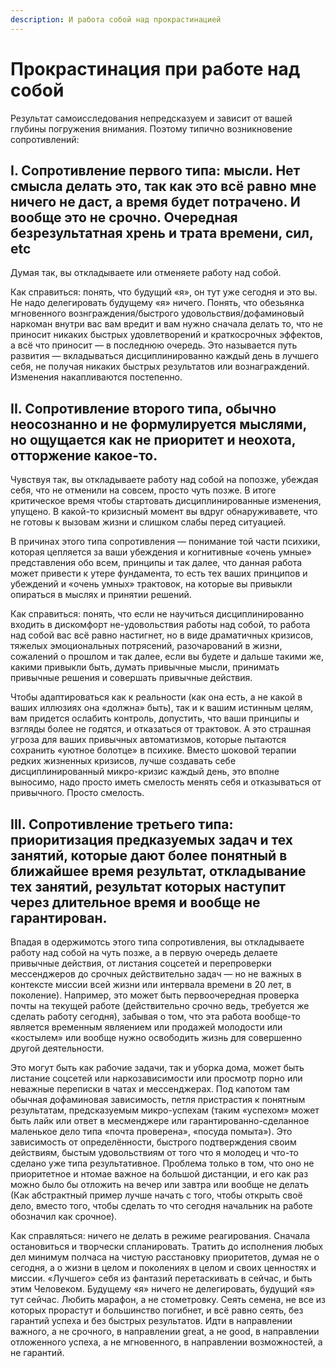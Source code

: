 ```yaml
---
description: И работа собой над прокрастинацией
---
```


# Прокрастинация при работе над собой

Результат самоисследования непредсказуем и зависит от вашей глубины погружения внимания. Поэтому типично возникновение сопротивлений:



## **I. Сопротивление первого типа**: мысли. Нет смысла делать это, так как это всё равно мне ничего не даст, а время будет потрачено. И вообще это не срочно. Очередная безрезультатная хрень и трата времени, сил, etc&#x20;

Думая так, вы откладываете или отменяете работу над собой.

Как справиться: понять, что будущий «я», он тут уже сегодня и это вы. Не надо делегировать будущему «я» ничего. Понять, что обезьянка мгновенного вознграждения/быстрого удовольствия/дофаминовый наркоман внутри вас вам вредит и вам нужно сначала делать то, что не приносит никаких быстрых удовлетворений и краткосрочных эффектов, а всё что приносит — в последнюю очередь. Это называется путь развития — вкладываться дисциплинированно каждый день в лучшего себя, не получая никаких быстрых результатов или вознаграждений. Изменения накапливаются постепенно.

## **II. Сопротивление второго типа, обычно неосознанно и не формулируется мыслями, но ощущается как не приоритет и неохота, отторжение какое-то.**

Чувствуя так, вы откладываете работу над собой на попозже, убеждая себя, что не отменили на совсем, просто чуть позже. В итоге критическое время чтобы стартовать дисциплинированные изменения, упущено. В какой-то кризисный момент вы вдруг обнаруживавете, что не готовы к вызовам жизни и слишком слабы перед ситуацией.

В причинах этого типа сопротивления — понимание той части психики, которая цепляется за ваши убеждения и когнитивные «очень умные» представления обо всем, принципы и так далее, что данная работа может привести к утере фундамента, то есть тех ваших принципов и убеждений и «очень умных» трактовок, на которые вы привыкли опираться в мыслях и принятии решений.

Как справиться: понять, что если не научиться дисциплинированно входить в дискомфорт не-удовольствия работы над собой, то работа над собой вас всё равно настигнет, но в виде драматичных кризисов, тяжелых эмоциональных потрясений, разочарований в жизни, сожалений о прошлом и так далее, если вы будете и дальше такими же, какими привыкли быть, думать привычные мысли, принимать привычные решения и совершать привычные действия.

Чтобы адаптироваться как к реальности (как она есть, а не какой в ваших иллюзиях она «должна» быть), так и к вашим истинным целям, вам придется ослабить контроль, допустить, что ваши принципы и взгляды более не годятся, и отказаться от трактовок. А это страшная угроза для ваших привычных автоматизмов, которые пытаются сохранить «уютное болотце» в психике. Вместо шоковой терапии редких жизненных кризисов, лучше создавать себе дисциплинированный микро-кризис каждый день, это вполне выносимо, надо просто иметь смелость менять себя и отказываться от привычного. Просто смелость.

## **III. Сопротивление третьего типа: приоритизация предказуемых задач и тех занятий, которые дают более понятный в ближайшее время результат, откладывание тех занятий, результат которых наступит через длительное время и вообще не гарантирован.**

Впадая в одержимотсь этого типа сопротивления, вы откладываете работу над собой на чуть позже, а в первую очередь делаете привычные действия, от листания соцсетей и перепроверки мессенджеров до срочных действительно задач — но не важных в контексте миссии всей жизни или интервала времени в 20 лет, в поколение). Например, это может быть первоочередная проверка почты на текущей работе (действительно срочно ведь, требуется же сделать работу сегодня), забывая о том, что эта работа вообще-то является временным являением или продажей молодости или «костылем» или вообще нужно освободить жизнь для совершенно другой деятельности.&#x20;

Это могут быть как рабочие задачи, так и уборка дома, может быть листание соцсетей или наркозависимости или просмотр порно или неважные переписки в чатах и мессенджерах.  Под капотом там обычная дофаминовая зависимость, петля пристрастия к понятным результатам, предсказуемым микро-успехам (таким «успехом» может быть лайк или ответ в месменджере или гарантированно-сделанное маленькое дело типа «почта проверена», «посуда помыта»). Это зависимость от определённости, быстрого подтверждения своим действиям, быстым удовольствиям от того что я молодец и что-то сделано уже типа результативное. Проблема только в том, что оно не приоритетное и нтомае важное на большой дистанции, и его как раз можно было бы отложить на вечер или завтра или вообще не делать (Как абстрактный пример лучше начать с того, чтобы открыть своё дело, вместо того, чтобы сделать то что сегодня начальник на работе обозначил как срочное).

Как справляться: ничего не делать в режиме реагирования. Сначала остановиться и творчески спланировать. Тратить до исполнения любых дел минимум полчаса на чистую расстановку приоритетов, думая не о сегодня, а о жизни в целом и поколениях в целом и своих ценностях и миссии. «Лучшего» себя из фантазий перетаскивать в сейчас, и быть этим Человеком. Будущему «я» ничего не делегировать, будущий «я» тут сейчас. Любить марафон, а не стометровку. Сеять семена, не все из которых прорастут и большинство погибнет, и всё равно сеять, без гарантий успеха и без быстрых результатов. Идти в направлении важного, а не срочного, в направлении great, а не good, в направлении отложенного успеха, а не мгновенного, в направлении возможностей, а не гарантий.
